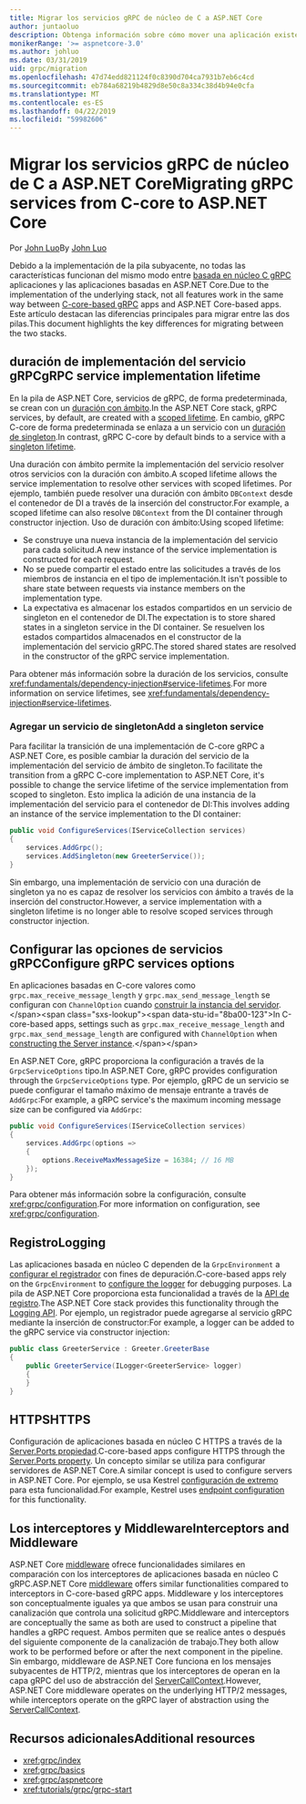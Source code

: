 ```yaml
---
title: Migrar los servicios gRPC de núcleo de C a ASP.NET Core
author: juntaoluo
description: Obtenga información sobre cómo mover una aplicación existente de gRPC en función de C-core para ejecutarse sobre la pila de ASP.NET Core.
monikerRange: '>= aspnetcore-3.0'
ms.author: johluo
ms.date: 03/31/2019
uid: grpc/migration
ms.openlocfilehash: 47d74edd821124f0c8390d704ca7931b7eb6c4cd
ms.sourcegitcommit: eb784a68219b4829d8e50c8a334c38d4b94e0cfa
ms.translationtype: MT
ms.contentlocale: es-ES
ms.lasthandoff: 04/22/2019
ms.locfileid: "59982606"
---
```

# <a name="migrating-grpc-services-from-c-core-to-aspnet-core"></a><span data-ttu-id="8ba00-103">Migrar los servicios gRPC de núcleo de C a ASP.NET Core</span><span class="sxs-lookup"><span data-stu-id="8ba00-103">Migrating gRPC services from C-core to ASP.NET Core</span></span>

<span data-ttu-id="8ba00-104">Por [John Luo](https://github.com/juntaoluo)</span><span class="sxs-lookup"><span data-stu-id="8ba00-104">By [John Luo](https://github.com/juntaoluo)</span></span>

<span data-ttu-id="8ba00-105">Debido a la implementación de la pila subyacente, no todas las características funcionan del mismo modo entre [basada en núcleo C gRPC](https://grpc.io/blog/grpc-stacks) aplicaciones y las aplicaciones basadas en ASP.NET Core.</span><span class="sxs-lookup"><span data-stu-id="8ba00-105">Due to the implementation of the underlying stack, not all features work in the same way between [C-core-based gRPC](https://grpc.io/blog/grpc-stacks) apps and ASP.NET Core-based apps.</span></span> <span data-ttu-id="8ba00-106">Este artículo destacan las diferencias principales para migrar entre las dos pilas.</span><span class="sxs-lookup"><span data-stu-id="8ba00-106">This document highlights the key differences for migrating between the two stacks.</span></span>

## <a name="grpc-service-implementation-lifetime"></a><span data-ttu-id="8ba00-107">duración de implementación del servicio gRPC</span><span class="sxs-lookup"><span data-stu-id="8ba00-107">gRPC service implementation lifetime</span></span>

<span data-ttu-id="8ba00-108">En la pila de ASP.NET Core, servicios de gRPC, de forma predeterminada, se crean con un [duración con ámbito](xref:fundamentals/dependency-injection#service-lifetimes).</span><span class="sxs-lookup"><span data-stu-id="8ba00-108">In the ASP.NET Core stack, gRPC services, by default, are created with a [scoped lifetime](xref:fundamentals/dependency-injection#service-lifetimes).</span></span> <span data-ttu-id="8ba00-109">En cambio, gRPC C-core de forma predeterminada se enlaza a un servicio con un [duración de singleton](xref:fundamentals/dependency-injection#service-lifetimes).</span><span class="sxs-lookup"><span data-stu-id="8ba00-109">In contrast, gRPC C-core by default binds to a service with a [singleton lifetime](xref:fundamentals/dependency-injection#service-lifetimes).</span></span>

<span data-ttu-id="8ba00-110">Una duración con ámbito permite la implementación del servicio resolver otros servicios con la duración con ámbito.</span><span class="sxs-lookup"><span data-stu-id="8ba00-110">A scoped lifetime allows the service implementation to resolve other services with scoped lifetimes.</span></span> <span data-ttu-id="8ba00-111">Por ejemplo, también puede resolver una duración con ámbito `DBContext` desde el contenedor de DI a través de la inserción del constructor.</span><span class="sxs-lookup"><span data-stu-id="8ba00-111">For example, a scoped lifetime can also resolve `DBContext` from the DI container through constructor injection.</span></span> <span data-ttu-id="8ba00-112">Uso de duración con ámbito:</span><span class="sxs-lookup"><span data-stu-id="8ba00-112">Using scoped lifetime:</span></span>

* <span data-ttu-id="8ba00-113">Se construye una nueva instancia de la implementación del servicio para cada solicitud.</span><span class="sxs-lookup"><span data-stu-id="8ba00-113">A new instance of the service implementation is constructed for each request.</span></span>
* <span data-ttu-id="8ba00-114">No se puede compartir el estado entre las solicitudes a través de los miembros de instancia en el tipo de implementación.</span><span class="sxs-lookup"><span data-stu-id="8ba00-114">It isn't possible to share state between requests via instance members on the implementation type.</span></span>
* <span data-ttu-id="8ba00-115">La expectativa es almacenar los estados compartidos en un servicio de singleton en el contenedor de DI.</span><span class="sxs-lookup"><span data-stu-id="8ba00-115">The expectation is to store shared states in a singleton service in the DI container.</span></span> <span data-ttu-id="8ba00-116">Se resuelven los estados compartidos almacenados en el constructor de la implementación del servicio gRPC.</span><span class="sxs-lookup"><span data-stu-id="8ba00-116">The stored shared states are resolved in the constructor of the gRPC service implementation.</span></span>

<span data-ttu-id="8ba00-117">Para obtener más información sobre la duración de los servicios, consulte <xref:fundamentals/dependency-injection#service-lifetimes>.</span><span class="sxs-lookup"><span data-stu-id="8ba00-117">For more information on service lifetimes, see <xref:fundamentals/dependency-injection#service-lifetimes>.</span></span>

### <a name="add-a-singleton-service"></a><span data-ttu-id="8ba00-118">Agregar un servicio de singleton</span><span class="sxs-lookup"><span data-stu-id="8ba00-118">Add a singleton service</span></span>

<span data-ttu-id="8ba00-119">Para facilitar la transición de una implementación de C-core gRPC a ASP.NET Core, es posible cambiar la duración del servicio de la implementación del servicio de ámbito de singleton.</span><span class="sxs-lookup"><span data-stu-id="8ba00-119">To facilitate the transition from a gRPC C-core implementation to ASP.NET Core, it's possible to change the service lifetime of the service implementation from scoped to singleton.</span></span> <span data-ttu-id="8ba00-120">Esto implica la adición de una instancia de la implementación del servicio para el contenedor de DI:</span><span class="sxs-lookup"><span data-stu-id="8ba00-120">This involves adding an instance of the service implementation to the DI container:</span></span>

```csharp
public void ConfigureServices(IServiceCollection services)
{
    services.AddGrpc();
    services.AddSingleton(new GreeterService());
}
```

<span data-ttu-id="8ba00-121">Sin embargo, una implementación de servicio con una duración de singleton ya no es capaz de resolver los servicios con ámbito a través de la inserción del constructor.</span><span class="sxs-lookup"><span data-stu-id="8ba00-121">However, a service implementation with a singleton lifetime is no longer able to resolve scoped services through constructor injection.</span></span>

## <a name="configure-grpc-services-options"></a><span data-ttu-id="8ba00-122">Configurar las opciones de servicios gRPC</span><span class="sxs-lookup"><span data-stu-id="8ba00-122">Configure gRPC services options</span></span>

<span data-ttu-id="8ba00-123">En aplicaciones basadas en C-core valores como `grpc.max_receive_message_length` y `grpc.max_send_message_length` se configuran con `ChannelOption` cuando [construir la instancia del servidor](https://grpc.io/grpc/csharp/api/Grpc.Core.Server.html#Grpc_Core_Server__ctor_System_Collections_Generic_IEnumerable_Grpc_Core_ChannelOption__).</span><span class="sxs-lookup"><span data-stu-id="8ba00-123">In C-core-based apps, settings such as `grpc.max_receive_message_length` and `grpc.max_send_message_length` are configured with `ChannelOption` when [constructing the Server instance](https://grpc.io/grpc/csharp/api/Grpc.Core.Server.html#Grpc_Core_Server__ctor_System_Collections_Generic_IEnumerable_Grpc_Core_ChannelOption__).</span></span>

<span data-ttu-id="8ba00-124">En ASP.NET Core, gRPC proporciona la configuración a través de la `GrpcServiceOptions` tipo.</span><span class="sxs-lookup"><span data-stu-id="8ba00-124">In ASP.NET Core, gRPC provides configuration through the `GrpcServiceOptions` type.</span></span> <span data-ttu-id="8ba00-125">Por ejemplo, gRPC de un servicio se puede configurar el tamaño máximo de mensaje entrante a través de `AddGrpc`:</span><span class="sxs-lookup"><span data-stu-id="8ba00-125">For example, a gRPC service's the maximum incoming message size can be configured via `AddGrpc`:</span></span>

```csharp
public void ConfigureServices(IServiceCollection services)
{
    services.AddGrpc(options =>
    {
        options.ReceiveMaxMessageSize = 16384; // 16 MB
    });
}
```

<span data-ttu-id="8ba00-126">Para obtener más información sobre la configuración, consulte <xref:grpc/configuration>.</span><span class="sxs-lookup"><span data-stu-id="8ba00-126">For more information on configuration, see <xref:grpc/configuration>.</span></span>

## <a name="logging"></a><span data-ttu-id="8ba00-127">Registro</span><span class="sxs-lookup"><span data-stu-id="8ba00-127">Logging</span></span>

<span data-ttu-id="8ba00-128">Las aplicaciones basada en núcleo C dependen de la `GrpcEnvironment` a [configurar el registrador](https://grpc.io/grpc/csharp/api/Grpc.Core.GrpcEnvironment.html?q=size#Grpc_Core_GrpcEnvironment_SetLogger_Grpc_Core_Logging_ILogger_) con fines de depuración.</span><span class="sxs-lookup"><span data-stu-id="8ba00-128">C-core-based apps rely on the `GrpcEnvironment` to [configure the logger](https://grpc.io/grpc/csharp/api/Grpc.Core.GrpcEnvironment.html?q=size#Grpc_Core_GrpcEnvironment_SetLogger_Grpc_Core_Logging_ILogger_) for debugging purposes.</span></span> <span data-ttu-id="8ba00-129">La pila de ASP.NET Core proporciona esta funcionalidad a través de la [API de registro](xref:fundamentals/logging/index).</span><span class="sxs-lookup"><span data-stu-id="8ba00-129">The ASP.NET Core stack provides this functionality through the [Logging API](xref:fundamentals/logging/index).</span></span> <span data-ttu-id="8ba00-130">Por ejemplo, un registrador puede agregarse al servicio gRPC mediante la inserción de constructor:</span><span class="sxs-lookup"><span data-stu-id="8ba00-130">For example, a logger can be added to the gRPC service via constructor injection:</span></span>

```csharp
public class GreeterService : Greeter.GreeterBase
{
    public GreeterService(ILogger<GreeterService> logger)
    {
    }
}
```

## <a name="https"></a><span data-ttu-id="8ba00-131">HTTPS</span><span class="sxs-lookup"><span data-stu-id="8ba00-131">HTTPS</span></span>

<span data-ttu-id="8ba00-132">Configuración de aplicaciones basada en núcleo C HTTPS a través de la [Server.Ports propiedad](https://grpc.io/grpc/csharp/api/Grpc.Core.Server.html#Grpc_Core_Server_Ports).</span><span class="sxs-lookup"><span data-stu-id="8ba00-132">C-core-based apps configure HTTPS through the [Server.Ports property](https://grpc.io/grpc/csharp/api/Grpc.Core.Server.html#Grpc_Core_Server_Ports).</span></span> <span data-ttu-id="8ba00-133">Un concepto similar se utiliza para configurar servidores de ASP.NET Core.</span><span class="sxs-lookup"><span data-stu-id="8ba00-133">A similar concept is used to configure servers in ASP.NET Core.</span></span> <span data-ttu-id="8ba00-134">Por ejemplo, se usa Kestrel [configuración de extremo](xref:fundamentals/servers/kestrel#endpoint-configuration) para esta funcionalidad.</span><span class="sxs-lookup"><span data-stu-id="8ba00-134">For example, Kestrel uses [endpoint configuration](xref:fundamentals/servers/kestrel#endpoint-configuration) for this functionality.</span></span>

## <a name="interceptors-and-middleware"></a><span data-ttu-id="8ba00-135">Los interceptores y Middleware</span><span class="sxs-lookup"><span data-stu-id="8ba00-135">Interceptors and Middleware</span></span>

<span data-ttu-id="8ba00-136">ASP.NET Core [middleware](xref:fundamentals/middleware/index) ofrece funcionalidades similares en comparación con los interceptores de aplicaciones basada en núcleo C gRPC.</span><span class="sxs-lookup"><span data-stu-id="8ba00-136">ASP.NET Core [middleware](xref:fundamentals/middleware/index) offers similar functionalities compared to interceptors in C-core-based gRPC apps.</span></span> <span data-ttu-id="8ba00-137">Middleware y los interceptores son conceptualmente iguales ya que ambos se usan para construir una canalización que controla una solicitud gRPC.</span><span class="sxs-lookup"><span data-stu-id="8ba00-137">Middleware and interceptors are conceptually the same as both are used to construct a pipeline that handles a gRPC request.</span></span> <span data-ttu-id="8ba00-138">Ambos permiten que se realice antes o después del siguiente componente de la canalización de trabajo.</span><span class="sxs-lookup"><span data-stu-id="8ba00-138">They both allow work to be performed before or after the next component in the pipeline.</span></span> <span data-ttu-id="8ba00-139">Sin embargo, middleware de ASP.NET Core funciona en los mensajes subyacentes de HTTP/2, mientras que los interceptores de operan en la capa gRPC del uso de abstracción del [ServerCallContext](https://grpc.io/grpc/csharp/api/Grpc.Core.ServerCallContext.html).</span><span class="sxs-lookup"><span data-stu-id="8ba00-139">However, ASP.NET Core middleware operates on the underlying HTTP/2 messages, while interceptors operate on the gRPC layer of abstraction using the [ServerCallContext](https://grpc.io/grpc/csharp/api/Grpc.Core.ServerCallContext.html).</span></span>

## <a name="additional-resources"></a><span data-ttu-id="8ba00-140">Recursos adicionales</span><span class="sxs-lookup"><span data-stu-id="8ba00-140">Additional resources</span></span>

* <xref:grpc/index>
* <xref:grpc/basics>
* <xref:grpc/aspnetcore>
* <xref:tutorials/grpc/grpc-start>
